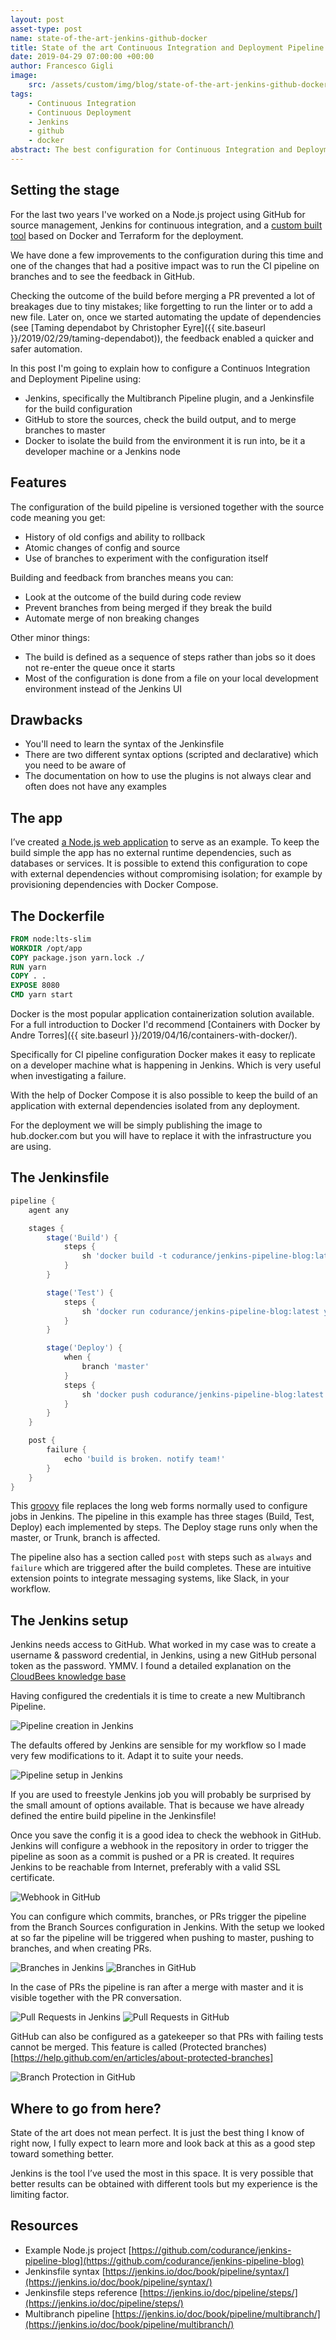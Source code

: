 ```yaml
---
layout: post
asset-type: post
name: state-of-the-art-jenkins-github-docker
title: State of the art Continuous Integration and Deployment Pipeline with Jenkins, GitHub, and Docker
date: 2019-04-29 07:00:00 +00:00
author: Francesco Gigli
image:
    src: /assets/custom/img/blog/state-of-the-art-jenkins-github-docker/jenkins_bg.jpg
tags:
    - Continuous Integration
    - Continuous Deployment
    - Jenkins
    - github
    - docker
abstract: The best configuration for Continuous Integration and Deployment that I have seen so far, explained in some details. 
---
```


## Setting the stage

For the last two years I've worked on a Node.js project using GitHub for source management, Jenkins for continuous integration, and a [custom built tool](https://mergermarket.github.io/cdflow/) based on Docker and Terraform for the deployment.

We have done a few improvements to the configuration during this time and one of the changes that had a positive impact was to run the CI pipeline on branches and to see the feedback in GitHub.

Checking the outcome of the build before merging a PR prevented a lot of breakages due to tiny mistakes; like forgetting to run the linter or to add a new file. Later on, once we started automating the update of dependencies (see [Taming dependabot by Christopher Eyre]({{ site.baseurl }}/2019/02/29/taming-dependabot)), the feedback enabled a quicker and safer automation.

In this post I'm going to explain how to configure a Continuos Integration and Deployment Pipeline using:

* Jenkins, specifically the Multibranch Pipeline plugin, and a Jenkinsfile for the build configuration
* GitHub to store the sources, check the build output, and to merge branches to master
* Docker to isolate the build from the environment it is run into, be it a developer machine or a Jenkins node

## Features

The configuration of the build pipeline is versioned together with the source code meaning you get:

* History of old configs and ability to rollback
* Atomic changes of config and source
* Use of branches to experiment with the configuration itself

Building and feedback from branches means you can:

* Look at the outcome of the build during code review
* Prevent branches from being merged if they break the build
* Automate merge of non breaking changes

Other minor things:

* The build is defined as a sequence of steps rather than jobs so it does not re-enter the queue once it starts
* Most of the configuration is done from a file on your local development environment instead of the Jenkins UI

## Drawbacks

* You'll need to learn the syntax of the Jenkinsfile
* There are two different syntax options (scripted and declarative) which you need to be aware of
* The documentation on how to use the plugins is not always clear and often does not have any examples

## The app

I’ve created [a Node.js web application](https://github.com/codurance/jenkins-pipeline-blog) to serve as an example. To keep the build simple the app has no external runtime dependencies, such as databases or services. It is possible to extend this configuration to cope with external dependencies without compromising isolation; for example by provisioning dependencies with Docker Compose.

## The Dockerfile

``` dockerfile
FROM node:lts-slim
WORKDIR /opt/app
COPY package.json yarn.lock ./
RUN yarn
COPY . .
EXPOSE 8080
CMD yarn start
```

Docker is the most popular application containerization solution available. For a full introduction to Docker I'd recommend [Containers with Docker by Andre Torres]({{ site.baseurl }}/2019/04/16/containers-with-docker/).

Specifically for CI pipeline configuration Docker makes it easy to replicate on a developer machine what is happening in Jenkins. Which is very useful when investigating a failure.

With the help of Docker Compose it is also possible to keep the build of an application with external dependencies isolated from any deployment.

For the deployment we will be simply publishing the image to hub.docker.com but you will have to replace it with the infrastructure you are using.

## The Jenkinsfile

``` groovy
pipeline {
    agent any

    stages {
        stage('Build') {
            steps {
                sh 'docker build -t codurance/jenkins-pipeline-blog:latest .'
            }
        }

        stage('Test') {
            steps {
                sh 'docker run codurance/jenkins-pipeline-blog:latest yarn test'
            }
        }

        stage('Deploy') {
            when {
                branch 'master'
            }
            steps {
                sh 'docker push codurance/jenkins-pipeline-blog:latest'
            }
        }
    }

    post {
        failure {
            echo 'build is broken. notify team!'
        }
    }
}
```


This [groovy](http://groovy-lang.org/syntax.html) file replaces the long web forms normally used to configure jobs in Jenkins. The pipeline in this example has three stages (Build, Test, Deploy) each implemented by steps. The Deploy stage runs only when the master, or Trunk, branch is affected.

The pipeline also has a section called `post` with steps such as `always` and `failure` which are triggered after the build completes. These are intuitive extension points to integrate messaging systems, like Slack, in your workflow.

## The Jenkins setup

Jenkins needs access to GitHub. What worked in my case was to create a username & password credential, in Jenkins, using a new GitHub personal token as the password. YMMV. I found a detailed explanation on the [CloudBees knowledge base](https://support.cloudbees.com/hc/en-us/articles/224543927)

Having configured the credentials it is time to create a new Multibranch Pipeline.

![Pipeline creation in Jenkins]({{site.baseurl}}/assets/custom/img/blog/state-of-the-art-jenkins-github-docker/pipeline_creation.jpg)

The defaults offered by Jenkins are sensible for my workflow so I made very few modifications to it. Adapt it to suite your needs.

![Pipeline setup in Jenkins]({{site.baseurl}}/assets/custom/img/blog/state-of-the-art-jenkins-github-docker/pipeline_setup.jpg)

If you are used to freestyle Jenkins job you will probably be surprised by the small amount of options available. That is because we have already defined the entire build pipeline in the Jenkinsfile!

Once you save the config it is a good idea to check the webhook in GitHub. Jenkins will configure a webhook in the repository in order to trigger the pipeline as soon as a commit is pushed or a PR is created. It requires Jenkins to be reachable from Internet, preferably with a valid SSL certificate.

![Webhook in GitHub]({{site.baseurl}}/assets/custom/img/blog/state-of-the-art-jenkins-github-docker/webhook.jpg)

You can configure which commits, branches, or PRs trigger the pipeline from the Branch Sources configuration in Jenkins. With the setup we looked at so far the pipeline will be triggered when pushing to master, pushing to branches, and when creating PRs. 

![Branches in Jenkins]({{site.baseurl}}/assets/custom/img/blog/state-of-the-art-jenkins-github-docker/branches_jenkins.jpg)
![Branches in GitHub]({{site.baseurl}}/assets/custom/img/blog/state-of-the-art-jenkins-github-docker/branches_github.jpg)
 
In the case of PRs the pipeline is ran after a merge with master and it is visible together with the PR conversation.

![Pull Requests in Jenkins]({{site.baseurl}}/assets/custom/img/blog/state-of-the-art-jenkins-github-docker/pr_jenkins.jpg)
![Pull Requests in GitHub]({{site.baseurl}}/assets/custom/img/blog/state-of-the-art-jenkins-github-docker/pr_github.jpg)
 
GitHub can also be configured as a gatekeeper so that PRs with failing tests cannot be merged. This feature is called (Protected branches)[https://help.github.com/en/articles/about-protected-branches]

![Branch Protection in GitHub]({{site.baseurl}}/assets/custom/img/blog/state-of-the-art-jenkins-github-docker/branch_protection.jpg)

## Where to go from here?

State of the art does not mean perfect. It is just the best thing I know of right now, I fully expect to learn more and look back at this as a good step toward something better.

Jenkins is the tool I’ve used the most in this space. It is very possible that better results can be obtained with different tools but my experience is the limiting factor.

## Resources

* Example Node.js project [https://github.com/codurance/jenkins-pipeline-blog](https://github.com/codurance/jenkins-pipeline-blog)
* Jenkinsfile syntax [https://jenkins.io/doc/book/pipeline/syntax/](https://jenkins.io/doc/book/pipeline/syntax/)
* Jenkinsfile steps reference [https://jenkins.io/doc/pipeline/steps/](https://jenkins.io/doc/pipeline/steps/)
* Multibranch pipeline [https://jenkins.io/doc/book/pipeline/multibranch/](https://jenkins.io/doc/book/pipeline/multibranch/)
